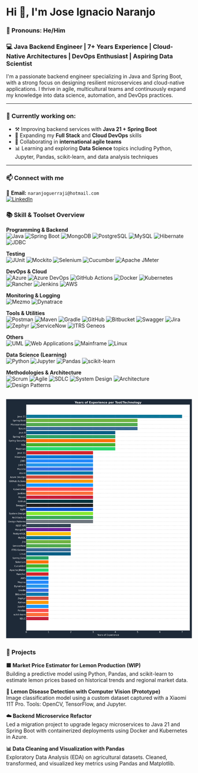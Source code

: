 
# Hi 👋, I'm Jose Ignacio Naranjo 
### 👤 Pronouns: He/Him

### 💻 Java Backend Engineer | 7+ Years Experience | Cloud-Native Architectures | DevOps Enthusiast | Aspiring Data Scientist

I'm a passionate backend engineer specializing in Java and Spring Boot, with a strong focus on designing resilient microservices and cloud-native applications. I thrive in agile, multicultural teams and continuously expand my knowledge into data science, automation, and DevOps practices.

---

### 🚀 Currently working on:
- ⚒️ Improving backend services with **Java 21 + Spring Boot**
- 🌿 Expanding my **Full Stack** and **Cloud DevOps** skills
- 🤝 Collaborating in **international agile teams**
- 📊 Learning and exploring **Data Science** topics including Python, Jupyter, Pandas, scikit-learn, and data analysis techniques

---


### 📫 Connect with me

📧 **Email:** `naranjoguerraji@hotmail.com`  
[![LinkedIn](https://img.shields.io/badge/LinkedIn-blue?style=for-the-badge&logo=linkedin&logoColor=white)](https://www.linkedin.com/in/ignacio-naranjo-guerra-40706a144/)



### 📚  Skill & Toolset Overview

**Programming & Backend**  
![Java](https://img.shields.io/badge/Java_21-007396?style=for-the-badge&logo=openjdk&logoColor=white)
![Spring Boot](https://img.shields.io/badge/Spring_Boot-6DB33F?style=for-the-badge&logo=springboot&logoColor=white)
![MongoDB](https://img.shields.io/badge/MongoDB-4EA94B?style=for-the-badge&logo=mongodb&logoColor=white)
![PostgreSQL](https://img.shields.io/badge/PostgreSQL-336791?style=for-the-badge&logo=postgresql&logoColor=white)
![MySQL](https://img.shields.io/badge/MySQL-005C84?style=for-the-badge&logo=mysql&logoColor=white)
![Hibernate](https://img.shields.io/badge/Hibernate-59666C?style=for-the-badge&logo=hibernate&logoColor=white)
![JDBC](https://img.shields.io/badge/JDBC-003B57?style=for-the-badge&logo=java&logoColor=white)

**Testing**  
![JUnit](https://img.shields.io/badge/JUnit_5-25A162?style=for-the-badge&logo=java&logoColor=white)
![Mockito](https://img.shields.io/badge/Mockito-FF6F00?style=for-the-badge&logo=java&logoColor=white)
![Selenium](https://img.shields.io/badge/Selenium-43B02A?style=for-the-badge&logo=selenium&logoColor=white)
![Cucumber](https://img.shields.io/badge/Cucumber-23D96C?style=for-the-badge&logo=cucumber&logoColor=white)
![Apache JMeter](https://img.shields.io/badge/JMeter-D22128?style=for-the-badge&logo=apachejmeter&logoColor=white)

**DevOps & Cloud**  
![Azure](https://img.shields.io/badge/Azure-0078D4?style=for-the-badge&logo=microsoftazure&logoColor=white)
![Azure DevOps](https://img.shields.io/badge/Azure_DevOps-0078D4?style=for-the-badge&logo=azuredevops&logoColor=white)
![GitHub Actions](https://img.shields.io/badge/GitHub_Actions-2088FF?style=for-the-badge&logo=githubactions&logoColor=white)
![Docker](https://img.shields.io/badge/Docker-2496ED?style=for-the-badge&logo=docker&logoColor=white)
![Kubernetes](https://img.shields.io/badge/Kubernetes-326CE5?style=for-the-badge&logo=kubernetes&logoColor=white)
![Rancher](https://img.shields.io/badge/Rancher-0075A8?style=for-the-badge&logo=rancher&logoColor=white)
![Jenkins](https://img.shields.io/badge/Jenkins-D24939?style=for-the-badge&logo=jenkins&logoColor=white)
![AWS](https://img.shields.io/badge/AWS-FF9900?style=for-the-badge&logo=amazonaws&logoColor=white)

**Monitoring & Logging**  
![Mezmo](https://img.shields.io/badge/Mezmo-FF4B4B?style=for-the-badge&logo=logdna&logoColor=white)
![Dynatrace](https://img.shields.io/badge/Dynatrace-1496FF?style=for-the-badge&logo=dynatrace&logoColor=white)

**Tools & Utilities**  
![Postman](https://img.shields.io/badge/Postman-FF6C37?style=for-the-badge&logo=postman&logoColor=white)
![Maven](https://img.shields.io/badge/Maven-C71A36?style=for-the-badge&logo=apachemaven&logoColor=white)
![Gradle](https://img.shields.io/badge/Gradle-02303A?style=for-the-badge&logo=gradle&logoColor=white)
![GitHub](https://img.shields.io/badge/GitHub-181717?style=for-the-badge&logo=github&logoColor=white)
![Bitbucket](https://img.shields.io/badge/Bitbucket-0052CC?style=for-the-badge&logo=bitbucket&logoColor=white)
![Swagger](https://img.shields.io/badge/Swagger-85EA2D?style=for-the-badge&logo=swagger&logoColor=black)
![Jira](https://img.shields.io/badge/Jira-0052CC?style=for-the-badge&logo=jira&logoColor=white)
![Zephyr](https://img.shields.io/badge/Zephyr-2F80ED?style=for-the-badge&logo=zephyr&logoColor=white)
![ServiceNow](https://img.shields.io/badge/ServiceNow-1C9A42?style=for-the-badge&logo=servicenow&logoColor=white)
![ITRS Geneos](https://img.shields.io/badge/ITRS_Geneos-0A0A0A?style=for-the-badge)

**Others**  
![UML](https://img.shields.io/badge/UML_Diagrams-6E4C13?style=for-the-badge)
![Web Applications](https://img.shields.io/badge/Web_Applications-007396?style=for-the-badge)
![Mainframe](https://img.shields.io/badge/Mainframe_Systems-444444?style=for-the-badge)
![Linux](https://img.shields.io/badge/Linux-FCC624?style=for-the-badge&logo=linux&logoColor=black)

**Data Science (Learning)**  
![Python](https://img.shields.io/badge/Python-3776AB?style=for-the-badge&logo=python&logoColor=white)
![Jupyter](https://img.shields.io/badge/Jupyter-F37626?style=for-the-badge&logo=jupyter&logoColor=white)
![Pandas](https://img.shields.io/badge/Pandas-150458?style=for-the-badge&logo=pandas&logoColor=white)
![scikit-learn](https://img.shields.io/badge/scikit--learn-F7931E?style=for-the-badge&logo=scikitlearn&logoColor=white)

**Methodologies & Architecture**  
![Scrum](https://img.shields.io/badge/Scrum_Framework-0052CC?style=for-the-badge)
![Agile](https://img.shields.io/badge/Agile_Methodology-34A853?style=for-the-badge)
![SDLC](https://img.shields.io/badge/SDLC_Process-6C757D?style=for-the-badge)
![System Design](https://img.shields.io/badge/System_Design-2C3E50?style=for-the-badge)
![Architecture](https://img.shields.io/badge/Software_Architecture-6A1B9A?style=for-the-badge)
![Design Patterns](https://img.shields.io/badge/Design_Patterns-FFC107?style=for-the-badge)



![Experience Chart](experience_chart.png)
---



### 🧪 Projects

**🟩 Market Price Estimator for Lemon Production (WIP)**  
Building a predictive model using Python, Pandas, and scikit-learn to estimate lemon prices based on historical trends and regional market data.

**🌿 Lemon Disease Detection with Computer Vision (Prototype)**  
Image classification model using a custom dataset captured with a Xiaomi 11T Pro. Tools: OpenCV, TensorFlow, and Jupyter.

**☁️ Backend Microservice Refactor**  
Led a migration project to upgrade legacy microservices to Java 21 and Spring Boot with containerized deployments using Docker and Kubernetes in Azure.

**📊 Data Cleaning and Visualization with Pandas**  
Exploratory Data Analysis (EDA) on agricultural datasets. Cleaned, transformed, and visualized key metrics using Pandas and Matplotlib.
